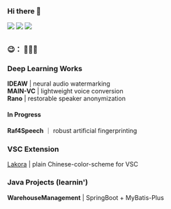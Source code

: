 ### Hi there 👋

[![](https://img.shields.io/badge/github.io-grey?style=flat)](https://pecholal.github.io) 
[![](https://img.shields.io/badge/SEU-USTC-blue?style=flat)](https://github.com/PecholaL) 
[![](https://img.shields.io/badge/Google-Scholar-pink?style=flat)](https://scholar.google.com/citations?user=rP_RLDcAAAAJ&hl=en)  

<!--
**PecholaL/PecholaL** is a ✨ _special_ ✨ repository because its `README.md` (this file) appears on your GitHub profile.

Here are some ideas to get you started:

- 🔭 I’m currently working on ...
- 🌱 I’m currently learning ...
- 👯 I’m looking to collaborate on ...
- 🤔 I’m looking for help with ...
- 💬 Ask me about ...
- 📫 How to reach me: ...
- 😄 Pronouns: ...
- ⚡ Fun fact: ...
-->


##   
### 😉： 🫥🫥🫥  

### Deep Learning Works
**IDEAW** | neural audio watermarking  
**MAIN-VC** | lightweight voice conversion  
**Rano** | restorable speaker anonymization  

#### In Progress
**Raf4Speech** ｜ robust artificial fingerprinting

### VSC Extension
[Lakora](https://github.com/pecholal/Lakora) | plain Chinese-color-scheme for VSC  

### Java Projects (learnin')
**WarehouseManagement** | SpringBoot + MyBatis-Plus  

